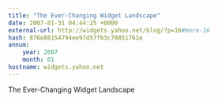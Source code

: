 ```yaml
---
title: "The Ever-Changing Widget Landscape"
date: 2007-01-31 04:44:25 +0000
external-url: http://widgets.yahoo.net/blog/?p=16#more-16
hash: 876e88154794ee97d57f63c70851761e
annum:
    year: 2007
    month: 01
hostname: widgets.yahoo.net
---
```


The Ever-Changing Widget Landscape
